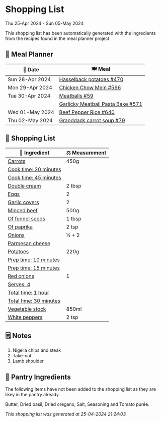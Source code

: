 # Shopping List

Thu 25-Apr 2024 - Sun 05-May 2024

This shopping list has been automatically generated with the ingredients from the recipes found in the meal planner project.

## 📅 Meal Planner

|📅 Date| 🍽️ Meal|
|----|----|
|Sun 28-Apr 2024|[Hasselback potatoes #470](https://github.com/jcallaghan/The-Cookbook/issues/470)|
|Mon 29-Apr 2024|[Chicken Chow Mein #596](https://github.com/jcallaghan/The-Cookbook/issues/596)|
|Tue 30-Apr 2024|[Meatballs #59](https://github.com/jcallaghan/The-Cookbook/issues/59)|
||[Garlicky Meatball Pasta Bake  #571](https://github.com/jcallaghan/The-Cookbook/issues/571)|
|Wed 01-May 2024|[Beef Pepper Rice #640](https://github.com/jcallaghan/The-Cookbook/issues/640)|
|Thu 02-May 2024|[Granddads carrot soup #79](https://github.com/jcallaghan/The-Cookbook/issues/79)|

## 🛒 Shopping List

| 🍌 Ingredient| ⚖️ Measurement|
|----------|-----------|
|[Carrots](https://www.sainsburys.co.uk/gol-ui/SearchResults/Carrots)|450g|
|[Cook time: 20 minutes](https://www.sainsburys.co.uk/gol-ui/SearchResults/Cook%20time:%2020%20minutes)||
|[Cook time: 45 minutes](https://www.sainsburys.co.uk/gol-ui/SearchResults/Cook%20time:%2045%20minutes)||
|[Double cream](https://www.sainsburys.co.uk/gol-ui/SearchResults/Double%20cream)|2 tbsp|
|[Eggs](https://www.sainsburys.co.uk/gol-ui/SearchResults/Eggs)|2|
|[Garlic covers](https://www.sainsburys.co.uk/gol-ui/SearchResults/Garlic%20covers)|2|
|[Minced beef](https://www.sainsburys.co.uk/gol-ui/SearchResults/Minced%20beef)|500g|
|[Of fennel seeds](https://www.sainsburys.co.uk/gol-ui/SearchResults/Of%20fennel%20seeds)|1 tbsp|
|[Of paprika](https://www.sainsburys.co.uk/gol-ui/SearchResults/Of%20paprika)|2 tsp|
|[Onions](https://www.sainsburys.co.uk/gol-ui/SearchResults/Onions)|½ + 2|
|[Parmesan cheese](https://www.sainsburys.co.uk/gol-ui/SearchResults/Parmesan%20cheese)||
|[Potatoes](https://www.sainsburys.co.uk/gol-ui/SearchResults/Potatoes)|220g|
|[Prep time: 10 minutes](https://www.sainsburys.co.uk/gol-ui/SearchResults/Prep%20time:%2010%20minutes)||
|[Prep time: 15 minutes](https://www.sainsburys.co.uk/gol-ui/SearchResults/Prep%20time:%2015%20minutes)||
|[Red onions](https://www.sainsburys.co.uk/gol-ui/SearchResults/Red%20onions)|1|
|[Serves: 4](https://www.sainsburys.co.uk/gol-ui/SearchResults/Serves:%204)||
|[Total time: 1 hour](https://www.sainsburys.co.uk/gol-ui/SearchResults/Total%20time:%201%20hour)||
|[Total time: 30 minutes](https://www.sainsburys.co.uk/gol-ui/SearchResults/Total%20time:%2030%20minutes)||
|[Vegetable stock](https://www.sainsburys.co.uk/gol-ui/SearchResults/Vegetable%20stock)|850ml|
|[White peppers](https://www.sainsburys.co.uk/gol-ui/SearchResults/White%20peppers)|2 tsp|

## 🗒️ Notes

1. Nigella chips and steak
1. Take-out
1. Lamb shoulder

## 🏪 Pantry Ingredients

The following items have not been added to the shopping list as they are likey in the pantry already.

Butter, Dried basil, Dried oregano, Salt, Seasoning and Tomato purée.


_This shopping list was generated at 25-04-2024 21:24:03._
